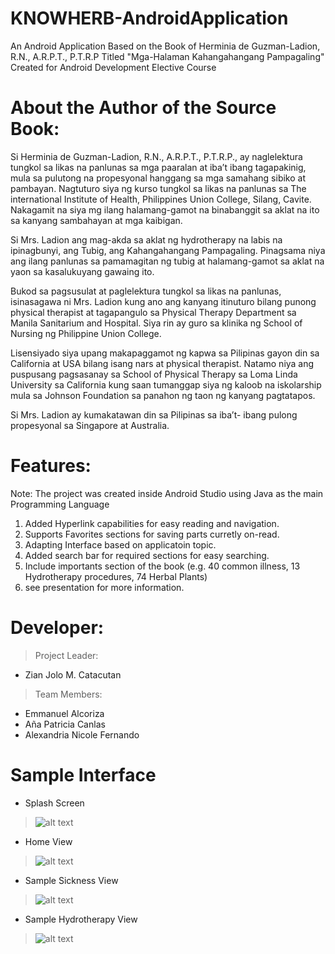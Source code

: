 # KNOWHERB-AndroidApplication
An Android Application Based on the Book of Herminia de Guzman-Ladion, R.N., A.R.P.T., P.T.R.P Titled "Mga-Halaman Kahangahangang Pampagaling" Created for Android Development Elective Course


# About the Author of the Source Book:

Si Herminia de Guzman-Ladion, R.N., A.R.P.T., P.T.R.P., ay naglelektura tungkol sa likas na panlunas sa mga paaralan at iba’t ibang tagapakinig, mula sa pulutong na propesyonal hanggang sa mga samahang sibiko at pambayan. Nagtuturo siya ng kurso tungkol sa likas na panlunas sa The international Institute of Health, Philippines Union College, Silang, Cavite. Nakagamit na siya mg ilang halamang-gamot na binabanggit sa aklat na ito sa kanyang sambahayan at mga kaibigan.

Si Mrs. Ladion ang mag-akda sa aklat ng hydrotherapy na labis na ipinagbunyi, ang Tubig, ang Kahangahangang Pampagaling. Pinagsama niya ang ilang panlunas sa pamamagitan ng tubig at halamang-gamot sa aklat na yaon sa kasalukuyang gawaing ito. 

Bukod sa pagsusulat at paglelektura tungkol sa likas na panlunas, isinasagawa ni Mrs. Ladion kung ano ang kanyang itinuturo bilang punong physical therapist at tagapangulo sa Physical Therapy Department sa Manila Sanitarium and Hospital. Siya rin ay guro sa klinika ng School of Nursing ng Philippine Union College.

Lisensiyado siya upang makapaggamot ng kapwa sa Pilipinas gayon din sa California at USA bilang isang nars at physical therapist. Natamo niya ang puspusang pagsasanay sa School of Physical Therapy sa Loma Linda University sa California kung saan tumanggap siya  ng kaloob na iskolarship mula sa Johnson Foundation sa panahon ng taon ng kanyang pagtatapos.

Si Mrs. Ladion ay kumakatawan din sa Pilipinas sa iba’t- ibang pulong propesyonal sa Singapore at Australia.

# Features:
Note: The project was created inside Android Studio using Java as the main Programming Language

1. Added Hyperlink capabilities for easy reading and navigation.
2. Supports Favorites sections for saving parts curretly on-read.
3. Adapting Interface based on applicatoin topic.
4. Added search bar for required sections for easy searching.
5. Include importants section of the book (e.g. 40 common illness, 13 Hydrotherapy procedures, 74 Herbal Plants)
6. see presentation for more information.

# Developer: 
> Project Leader:
- Zian Jolo M. Catacutan
> Team Members:
- Emmanuel Alcoriza
- Aña Patricia Canlas
- Alexandria Nicole Fernando

# Sample Interface
- Splash Screen
> ![alt text](https://github.com/xenz25/KNOWHERB-AndroidApplication/blob/main/User%20Interface/Splash%20Screen.png?raw=true?s=200)

- Home View
> ![alt text](https://github.com/xenz25/KNOWHERB-AndroidApplication/blob/main/User%20Interface/Home%20View.png?raw=true)

- Sample Sickness View
> ![alt text](https://github.com/xenz25/KNOWHERB-AndroidApplication/blob/main/User%20Interface/Sickness%20View.png?raw=true)

- Sample Hydrotherapy View
> ![alt text](https://github.com/xenz25/KNOWHERB-AndroidApplication/blob/main/User%20Interface/Hydrotherapy%20View.png?raw=true)
